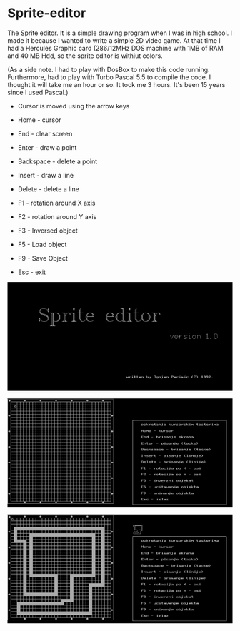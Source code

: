# Sprite-editor
The Sprite editor. It is a simple drawing program when I was in high school. I made it because I wanted to write a simple 2D video game. At that time I had a Hercules Graphic card (286/12MHz DOS machine with 1MB of RAM and 40 MB Hdd, so the sprite editor is withiut colors.

(As a side note. I had to play with DosBox to make this code running. Furthermore, had to play with Turbo Pascal 5.5 to compile the code. I thought it will take me an hour or so. It took me 3 hours. It's been 15 years since I used Pascal.)

- Cursor is moved using the arrow keys
- Home - cursor
- End - clear screen

- Enter - draw a point

- Backspace - delete a point

- Insert - draw a line

- Delete - delete a line

- F1 - rotation around X axis

- F2 - rotation around Y axis

- F3 - Inversed object

- F5 - Load object

- F9 - Save Object

- Esc - exit



![Alt text](https://github.com/ognjenperisic/Sprite-editor/blob/screenshots/editor_003.png?raw=true "Starting screen")

![Alt text](https://github.com/ognjenperisic/Sprite-editor/blob/screenshots/editor_000.png?raw=true "Main screen")

![Alt text](https://github.com/ognjenperisic/Sprite-editor/blob/screenshots/editor_001.png?raw=true "Main screen")

